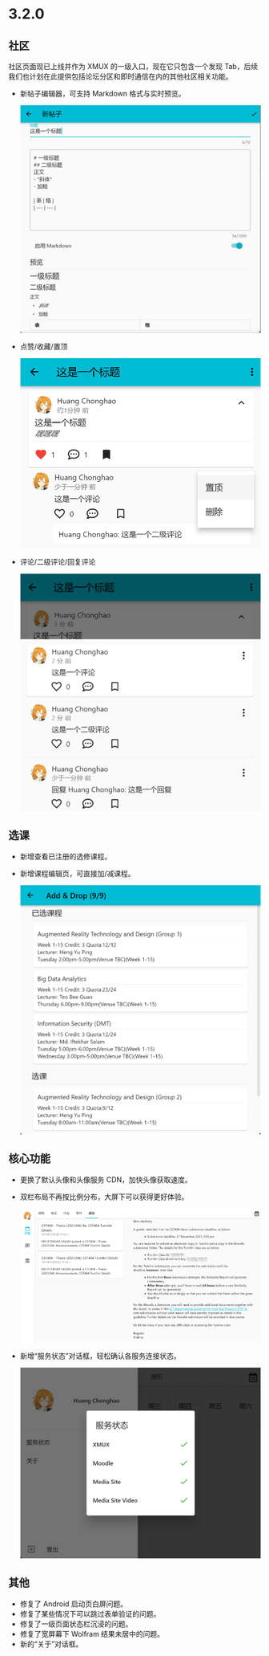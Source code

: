 # 3.2.0

## 社区

社区页面现已上线并作为 XMUX 的一级入口，现在它只包含一个发现 Tab，后续我们也计划在此提供包括论坛分区和即时通信在内的其他社区相关功能。

- 新帖子编辑器，可支持 Markdown 格式与实时预览。

  ![20220329233856](attachments/20220329233856.png)

- 点赞/收藏/置顶

  ![20220329235030907](attachments/20220329235030907.png)

- 评论/二级评论/回复评论

  ![20220329235149413](attachments/20220329235149413.png)

## 选课

- 新增查看已注册的选修课程。
- 新增课程编辑页，可直接加/减课程。

  ![20220329234348378](attachments/20220329234348378.png)

## 核心功能

- 更换了默认头像和头像服务 CDN，加快头像获取速度。
- 双栏布局不再按比例分布，大屏下可以获得更好体验。

  ![20220329235356650](attachments/20220329235356650.png)

- 新增“服务状态”对话框，轻松确认各服务连接状态。

  ![20220329234707780](attachments/20220329234707780.png)


## 其他

- 修复了 Android 启动页白屏问题。
- 修复了某些情况下可以跳过表单验证的问题。
- 修复了一级页面状态栏沉浸的问题。
- 修复了宽屏幕下 Wolfram 结果未居中的问题。
- 新的“关于”对话框。
